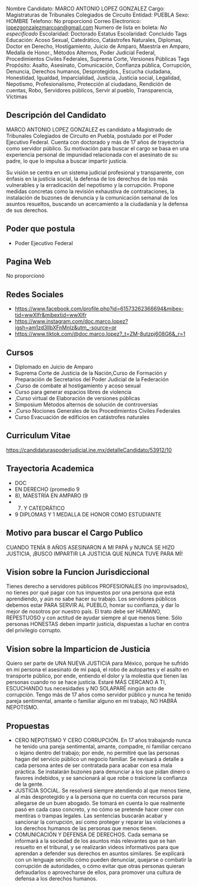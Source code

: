 Nombre Candidato: MARCO ANTONIO LOPEZ GONZALEZ
Cargo: Magistraturas de Tribunales Colegiados de Circuito
Entidad: PUEBLA
Sexo: HOMBRE
Telefono: No proporcionó
Correo Electronico: lopezgonzalezmarcoan@gmail.com
Numero de lista en boleta: *No especificado*
Escolaridad: Doctorado
Estatus Escolaridad: Concluido
Tags Educación: Acoso Sexual, Catedrático, Catástrofes Naturales, Diplomas, Doctor en Derecho, Hostigamiento, Juicio de Amparo, Maestría en Amparo, Medalla de Honor., Métodos Alternos, Poder Judicial Federal, Procedimientos Civiles Federales, Suprema Corte, Versiones Públicas
Tags Propósito: Asalto, Asesinato, Comunicación, Confianza pública, Corrupción, Denuncia, Derechos humanos, Desprotegidos., Escucha ciudadana, Honestidad, Igualdad, Imparcialidad, Justicia, Justicia social, Legalidad, Nepotismo, Profesionalismo, Protección al ciudadano, Rendición de cuentas, Robo, Servidores públicos, Servir al pueblo, Transparencia, Víctimas


## Descripción del Candidato 

MARCO ANTONIO LOPEZ GONZALEZ es candidato a Magistrado de Tribunales Colegiados de Circuito en Puebla, postulado por el Poder Ejecutivo Federal. Cuenta con doctorado y más de 17 años de trayectoria como servidor público. Su motivación para buscar el cargo se basa en una experiencia personal de impunidad relacionada con el asesinato de su padre, lo que lo impulsa a buscar impartir justicia.

Su visión se centra en un sistema judicial profesional y transparente, con énfasis en la justicia social, la defensa de los derechos de los más vulnerables y la erradicación del nepotismo y la corrupción. Propone medidas concretas como la revisión exhaustiva de contrataciones, la instalación de buzones de denuncia y la comunicación semanal de los asuntos resueltos, buscando un acercamiento a la ciudadanía y la defensa de sus derechos.


## Poder que postula

- Poder Ejecutivo Federal


## Pagina Web

No proporcionó


## Redes Sociales

- https://www.facebook.com/profile.php?id=61573262366694&mibex-tid=wwXIfr&mibextid=wwXlfr
- https://www.instagram.com/doc.marco.lopez?igsh=am1zd3llbXFnMnlz&utm_-source=qr
- https://www.tiktok.com/@doc.marco.lopez?_t=ZM-8utzpj608G6&_r=1


## Cursos

- Diplomado en Juicio de Amparo
- Suprema Corte de Justicia de la Nación,Curso de Formación y Preparación de Secretarios del Poder Judicial de la Federación
- ,Curso de combate al hostigamiento y acoso sexual
- Curso para generar espacios libres de violencia
- ,Curso virtual de Elaboración de versiones públicas
- Simposium Métodos alternos de solución de controversias
- ,Curso Nociones Generales de los Procedimientos Civiles Federales
- Curso Evacuación de edificios en catástrofes naturales


## Curriculum Vitae

https://candidaturaspoderjudicial.ine.mx/detalleCandidato/53912/10


## Trayectoria Academica

- DOC
- EN DERECHO (promedio 9
- 8), MAESTRÍA EN AMPARO (9
- 7) Y CATEDRÁTICO
- 9 DIPLOMAS Y 1 MEDALLA DE HONOR COMO ESTUDIANTE


## Motivo para buscar el Cargo Publico

CUANDO TENÍA 8 AÑOS ASESINARON A MI PAPÁ y NUNCA SE HIZO JUSTICIA, ¡BUSCO IMPARTIR LA JUSTICIA QUE NUNCA TUVE PARA MÍ!


## Vision sobre la Funcion Jurisdiccional

Tienes derecho a servidores públicos PROFESIONALES (no improvisados), no tienes por qué pagar con tus impuestos por una persona que está aprendiendo, y aún no sabe hacer su trabajo. Los servidores públicos debemos estar PARA SERVIR AL PUEBLO, honrar su confianza, y dar lo mejor de nosotros por nuestro país. El trato debe ser HUMANO, REPESTUOSO y con actitud de ayudar siempre al que menos tiene. Sólo personas HONESTAS deben impartir justicia, dispuestas a luchar en contra del privilegio corrupto.


## Vision sobre la Imparticion de Justicia

Quiero ser parte de UNA NUEVA JUSTICIA para México, porque he sufrido en mi persona el asesinato de mi papá, el robo de autopartes y el asalto en transporte público, por ende, entiendo el dolor y la molestia que tienen las personas cuando no se hace justicia. Estaré MÁS CERCANO A TI, ESCUCHANDO tus necesidades y NO SOLAPARÉ ningún acto de corrupción. Tengo más de 17 años como servidor público y nunca he tenido pareja sentimental, amante o familiar alguno en mi trabajo, NO HABRÁ NEPOTISMO.


## Propuestas

- CERO NEPOTISMO Y CERO CORRUPCIÓN. En 17 años trabajando nunca he tenido una pareja sentimental, amante, compadre, ni familiar cercano o lejano dentro del trabajo; por ende, no permitiré que las personas hagan del servicio público un negocio familiar. Se revisará a detalle a cada persona antes de ser contratada para acabar con esa mala práctica. Se instalarán buzones para denunciar a los que pidan dinero o favores indebidos, y se sancionará al que robe o traicione la confianza de la gente.
- JUSTICIA SOCIAL. Se resolverá siempre atendiendo al que menos tiene, al más desprotegido y a la persona que no cuenta con recursos para allegarse de un buen abogado. Se tomará en cuenta lo que realmente pasó en cada caso concreto, y no cómo se pretende hacer creer con mentiras o trampas legales. Las sentencias buscarán acabar y sancionar la corrupción, así como proteger y reparar las violaciones a los derechos humanos de las personas que menos tienen.
- COMUNICACIÓN Y DEFENSA DE DERECHOS. Cada semana se informará a la sociedad de los asuntos más relevantes que se han resuelto en el tribunal, y se realizarán videos informativos para que aprendan a defender sus derechos en asuntos similares. Se explicará con un lenguaje sencillo cómo pueden denunciar, quejarse o combatir la corrupción de autoridades, o cómo evitar que otras personas quieran defraudarlos o aprovecharse de ellos, para promover una cultura de defensa a los derechos humanos.

